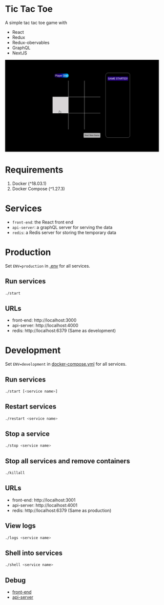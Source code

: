 # Tic Tac Toe

A simple tac tac toe game with
- React
- Redux
- Redux-obervables
- GraphQL
- NextJS

<img src="tic_tac_toe.gif" height="300"/>

# Requirements

1. Docker (^18.03.1)
1. Docker Compose (^1.27.3)

# Services

- `front-end`: the React front end
- `api-server`: a graphQL server for serving the data
- `redis`: a Redis server for storing the temporary data

# Production

Set `ENV=production` in [.env](.env) for all services.

## Run services

```bash
./start
```

## URLs

- front-end: http://localhost:3000
- api-server: http://localhost:4000
- redis: http://localhost:6379 (Same as development)

# Development

Set `ENV=development` in [docker-compose.yml](docker-compose.yml) for all services.

## Run services

```bash
./start [<service name>]
```

## Restart services

```bash
./restart <service name>
```

## Stop a service

```bash
./stop <service name>
```

## Stop all services and remove containers

```bash
./killall
```

## URLs

- front-end: http://localhost:3001
- api-server: http://localhost:4001
- redis: http://localhost:6379 (Same as production)

## View logs

```bash
./logs <service name>
```

## Shell into services

```bash
./shell <service name>
```

## Debug

- [front-end](front-end/README.md#debug)
- [api-server](api-server/README.md#debug)
